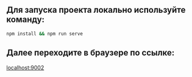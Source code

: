## Для запуска проекта локально используйте команду:

```bash
npm install && npm run serve
```

## Далее переходите в браузере по ссылке:

[localhost:9002](localhost:9002)
